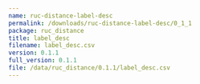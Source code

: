 ```yaml
---
name: ruc-distance-label-desc
permalink: /downloads/ruc-distance-label-desc/0_1_1
package: ruc_distance
title: label_desc
filename: label_desc.csv
version: 0.1.1
full_version: 0.1.1
file: /data/ruc_distance/0.1.1/label_desc.csv
---
```

